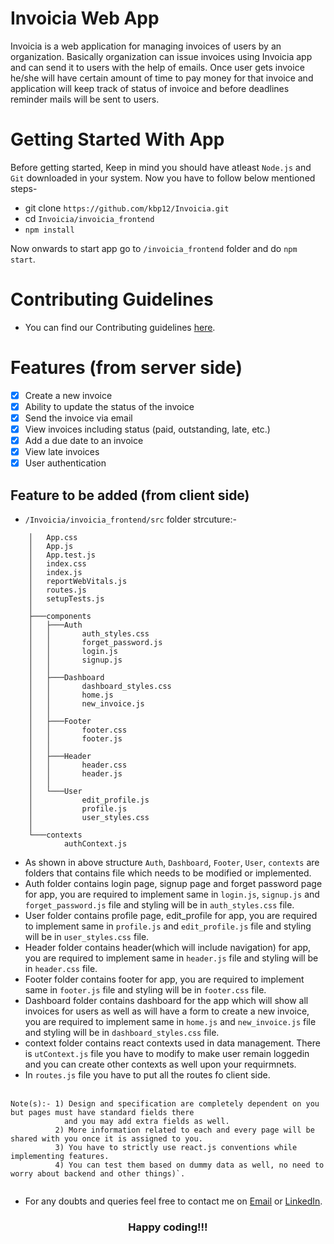 # Invoicia Web App
Invoicia is a web application for managing invoices of users by an organization.
Basically organization can issue invoices using Invoicia app and can send it to users with the help of emails.
Once user gets invoice he/she will have certain amount of time to pay money for that invoice and application
will keep track of status of invoice and before deadlines reminder mails will be sent to users.

# Getting Started With App
Before getting started, Keep in mind you should have atleast `Node.js` and `Git` downloaded in your system. Now you have to follow below mentioned steps-
- git clone `https://github.com/kbp12/Invoicia.git`
- cd `Invoicia/invoicia_frontend` 
- `npm install`

Now onwards to start app go to `/invoicia_frontend` folder and do `npm start`.


# Contributing Guidelines
* You can find our Contributing guidelines [here](/CONTRIBUTING.md).

# Features (from server side)
- [x] Create a new invoice
- [x] Ability to update the status of the invoice
- [x] Send the invoice via email
- [x] View invoices including status (paid, outstanding, late, etc.)
- [x] Add a due date to an invoice
- [x] View late invoices
- [x] User authentication

## Feature to be added (from client side)
- `/Invoicia/invoicia_frontend/src` folder strcuture:-
```
    │   App.css
    │   App.js
    │   App.test.js
    │   index.css
    │   index.js
    │   reportWebVitals.js
    │   routes.js
    │   setupTests.js
    │
    ├───components
    │   ├───Auth
    │   │       auth_styles.css
    │   │       forget_password.js
    │   │       login.js
    │   │       signup.js
    │   │
    │   ├───Dashboard
    │   │       dashboard_styles.css
    │   │       home.js
    │   │       new_invoice.js
    │   │
    │   ├───Footer
    │   │       footer.css
    │   │       footer.js
    │   │
    │   ├───Header
    │   │       header.css
    │   │       header.js
    │   │
    │   └───User
    │           edit_profile.js
    │           profile.js
    │           user_styles.css
    │
    └───contexts
            authContext.js
```
- As shown in above structure `Auth`, `Dashboard`, `Footer`, `User`, `contexts` are folders that contains file which needs to be modified or implemented.
- Auth folder contains login page, signup page and forget password page for app, you are required to implement same in `login.js`, `signup.js` and `forget_password.js` file and styling will be in `auth_styles.css` file. 
- User folder contains profile page, edit_profile for app, you are required to implement same in `profile.js` and `edit_profile.js` file and styling will be in `user_styles.css` file. 
- Header folder contains header(which will include navigation) for app, you are required to implement same in `header.js` file and styling will be in `header.css` file.
- Footer folder contains footer for app, you are required to implement same in `footer.js` file and styling will be in `footer.css` file.
- Dashboard folder contains dashboard for the app which will show all invoices for users as well as will have a form to create a new invoice, you are required to implement same in `home.js` and `new_invoice.js` file and styling will be in `dashboard_styles.css` file. 
- context folder contains react contexts used in data management. There is `utContext.js` file you have to modify to make user remain loggedin and you can create other contexts as well upon your requirmnets.
- In `routes.js` file you have to put all the routes fo client side.
<br><br/>
```
Note(s):- 1) Design and specification are completely dependent on you but pages must have standard fields there
            and you may add extra fields as well.
          2) More information related to each and every page will be shared with you once it is assigned to you. 
          3) You have to strictly use react.js conventions while implementing features.
          4) You can test them based on dummy data as well, no need to worry about backend and other things)`.
          
```


- For any doubts and queries feel free to contact me on [Email](mailto:ykk11@iitbbs.ac.in) or [LinkedIn](https://www.linkedin.com/in/yogesh-kansal-044a75194/).

<h3 align="center">Happy coding!!!<h3/>
